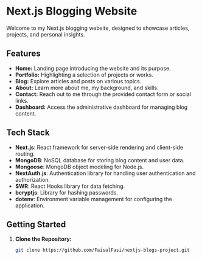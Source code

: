 # Next.js Blogging Website

Welcome to my Next.js blogging website, designed to showcase articles, projects, and personal insights.

## Features

- **Home:** Landing page introducing the website and its purpose.
- **Portfolio:** Highlighting a selection of projects or works.
- **Blog:** Explore articles and posts on various topics.
- **About:** Learn more about me, my background, and skills.
- **Contact:** Reach out to me through the provided contact form or social links.
- **Dashboard:** Access the administrative dashboard for managing blog content.

## Tech Stack

- **Next.js**: React framework for server-side rendering and client-side routing.
- **MongoDB**: NoSQL database for storing blog content and user data.
- **Mongoose**: MongoDB object modeling for Node.js.
- **NextAuth.js**: Authentication library for handling user authentication and authorization.
- **SWR**: React Hooks library for data fetching.
- **bcryptjs**: Library for hashing passwords.
- **dotenv**: Environment variable management for configuring the application.

## Getting Started

1. **Clone the Repository:**
   ```bash
   git clone https://github.com/FaisalFasi/nextjs-blogs-project.git
